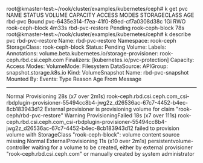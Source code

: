 root@kmaster-test:~/rook/cluster/examples/kubernetes/ceph# k get pvc
NAME              STATUS    VOLUME                                     CAPACITY   ACCESS MODES   STORAGECLASS      AGE
rbd-pvc           Bound     pvc-6435e314-f7ea-41f0-89ed-cf7a0308d38c   1Gi        RWO            rook-ceph-block   4m33s
rbd-pvc-restore   Pending                                                                        rook-ceph-block   78s
root@kmaster-test:~/rook/cluster/examples/kubernetes/ceph# k describe pvc rbd-pvc-restore
Name:          rbd-pvc-restore
Namespace:     rook-ceph
StorageClass:  rook-ceph-block
Status:        Pending
Volume:
Labels:        <none>
Annotations:   volume.beta.kubernetes.io/storage-provisioner: rook-ceph.rbd.csi.ceph.com
Finalizers:    [kubernetes.io/pvc-protection]
Capacity:
Access Modes:
VolumeMode:    Filesystem
DataSource:
  APIGroup:  snapshot.storage.k8s.io
  Kind:      VolumeSnapshot
  Name:      rbd-pvc-snapshot
Mounted By:  <none>
Events:
  Type     Reason                Age                  From                                                                                                        Message
  ----     ------                ----                 ----                                                                                                        -------
  Normal   Provisioning          28s (x7 over 2m1s)   rook-ceph.rbd.csi.ceph.com_csi-rbdplugin-provisioner-55494cc8b4-jwg2z_d26536ac-67c7-4452-b4ec-8cb183943d12  External provisioner is provisioning volume for claim "rook-ceph/rbd-pvc-restore"
  Warning  ProvisioningFailed    18s (x7 over 111s)   rook-ceph.rbd.csi.ceph.com_csi-rbdplugin-provisioner-55494cc8b4-jwg2z_d26536ac-67c7-4452-b4ec-8cb183943d12  failed to provision volume with StorageClass "rook-ceph-block": volume content source missing
  Normal   ExternalProvisioning  11s (x10 over 2m1s)  persistentvolume-controller                                                                                 waiting for a volume to be created, either by external provisioner "rook-ceph.rbd.csi.ceph.com" or manually created by system administrator
